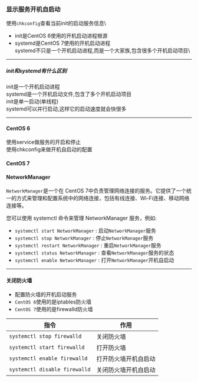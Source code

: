 ### 显示服务开机自启动
使用`chkconfig`查看当前init的启动服务信息\

- init是CentOS 6使用的开机启动进程根源
- systemd是CentOS 7使用的开机启动进程\
  systemd不只是一个开机启动进程,而是一个大家族,包含很多个开机启动项目\
---
##### init和systemd有什么区别
init是一个开机启动进程\
systemd是一个开机启动文件,包含了多个开机启动项目\
init是单一启动(单线程)\
systemd可以并行启动,这样它的启动速度就会快很多

---
#### CentOS 6
使用service做服务的开启和停止\
使用chkconfig来做开机自启动的配置

#### CentOS 7

#### NetworkManager
`NetworkManager`是一个在 CentOS 7中负责管理网络连接的服务。它提供了一个统一的方式来管理和配置系统中的网络连接，包括有线连接、Wi-Fi连接、移动网络连接等。

您可以使用 systemctl 命令来管理 NetworkManager 服务，例如:
- `systemctl start NetworkManager` : 启动`NetworkManager`服务
- `systemctl stop NetworkManager` : 停止`NetworkManager`服务
- `systemctl restart NetworkManager` : 重启`NetworkManager`服务
- `systemctl status NetworkManager` : 查看`NetworkManager`服务的状态
- `systemctl enable NetworkManager` : 打开`NetworkManager`开机自启动

---
#### 关闭防火墙
- 配置防火墙的开机启动服务
- `CentOS 6`使用的是iptables防火墙
- `CentOS 7`使用的是firewalld防火墙

|指令|作用|
|---|---|
|`systemctl stop firewalld`|关闭防火墙|
|`systemctl start firewalld`|打开防火墙|
|`systemctl enable firewalld`|打开防火墙开机自启动|
|`systemctl disable firewalld`|关闭防火墙开机自启动|